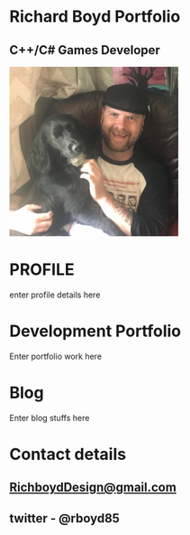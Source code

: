 
#                                                         Richard Boyd Portfolio          
  
##                                                            C++/C# Games Developer
  



 <img src="oreo.jpg" width="300">

# PROFILE

enter profile details here

# Development Portfolio

Enter portfolio work here

# Blog

Enter blog stuffs here

# Contact details

## RichboydDesign@gmail.com 
## twitter - @rboyd85


